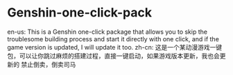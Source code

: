 # Genshin-one-click-pack
en-us:
This is a Genshin one-click package that allows you to skip the troublesome building process and start it directly with one click, and if the game version is updated, I will update it too.
zh-cn:
这是一个某动漫游戏一键包，可以让你跳过麻烦的搭建过程，直接一键启动，如果游戏版本更新，我也会更新的
禁止倒卖，倒卖司马
